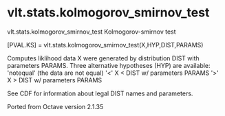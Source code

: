 # vlt.stats.kolmogorov_smirnov_test

  vlt.stats.kolmogorov_smirnov_test Kolmogorov-smirnov test
 
  [PVAL.KS] = vlt.stats.kolmogorov_smirnov_test(X,HYP,DIST,PARAMS)
 
  Computes liklihood data X were generated by distribution DIST with
  parameters PARAMS.  Three alternative hypotheses (HYP) are available:
   'notequal' (the data are not equal)
   '<' X < DIST w/ parameters PARAMS
   '>' X > DIST w/ parameters PARAMS
 
  See CDF for information about legal DIST names and parameters.
 
  Ported from Octave version 2.1.35
